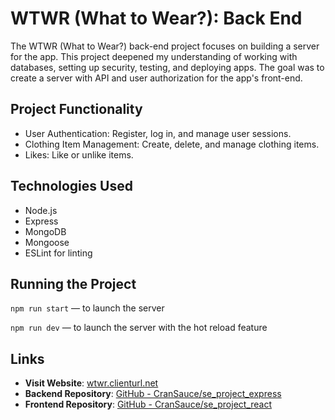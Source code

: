 # WTWR (What to Wear?): Back End

The WTWR (What to Wear?) back-end project focuses on building a server for the app. This project deepened my understanding of working with databases, setting up security, testing, and deploying apps. The goal was to create a server with API and user authorization for the app's front-end.

## Project Functionality 

* User Authentication: Register, log in, and manage user sessions.
* Clothing Item Management: Create, delete, and manage clothing items.
* Likes: Like or unlike items.

## Technologies Used

* Node.js
* Express
* MongoDB
* Mongoose
* ESLint for linting

## Running the Project
`npm run start` — to launch the server 

`npm run dev` — to launch the server with the hot reload feature

## Links

- **Visit Website**: [wtwr.clienturl.net](https://www.wtwr.clienturl.net)
- **Backend Repository**: [GitHub - CranSauce/se_project_express](https://github.com/CranSauce/se_project_express)
- **Frontend Repository**: [GitHub - CranSauce/se_project_react](https://github.com/CranSauce/se_project_react)

